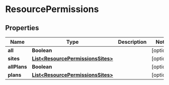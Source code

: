 

# ResourcePermissions

## Properties

Name | Type | Description | Notes
------------ | ------------- | ------------- | -------------
**all** | **Boolean** |  |  [optional]
**sites** | [**List&lt;ResourcePermissionsSites&gt;**](ResourcePermissionsSites.md) |  |  [optional]
**allPlans** | **Boolean** |  |  [optional]
**plans** | [**List&lt;ResourcePermissionsSites&gt;**](ResourcePermissionsSites.md) |  |  [optional]



